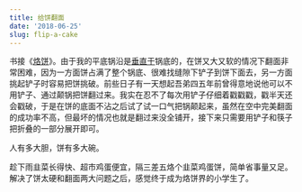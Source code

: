 ```yaml
---
title: 给饼翻面
date: '2018-06-25'
slug: flip-a-cake
---
```


书接《[烙饼](/cn/2018/05/cake/)》。由于我的平底锅沿是[垂直于](/cn/2017/04/jianbing/)锅底的，在饼又大又软的情况下翻面非常困难，因为一方面饼占满了整个锅底、很难找缝隙下铲子到饼下面去，另一方面挑起铲子时容易把饼挑破。前些日子有一天想起吾弟四五年前曾得意地说他可以不用铲子、通过颠锅把饼翻过来。我实在忍不了每次用铲子仔细着戳戳戳，戳半天还会戳破，于是在饼的底面不沾之后试了试一口气把锅颠起来，虽然在空中完美翻面的成功率不高，但最坏的情况也就是翻过来没全铺开，接下来只需要用铲子和筷子把折叠的一部分展开即可。

人有多大胆，饼有多大碗。

趁下雨韭菜长得快、超市鸡蛋便宜，隔三差五烙个韭菜鸡蛋饼，简单省事量又足。解决了饼太硬和翻面两大问题之后，感觉终于成为烙饼界的小学生了。
